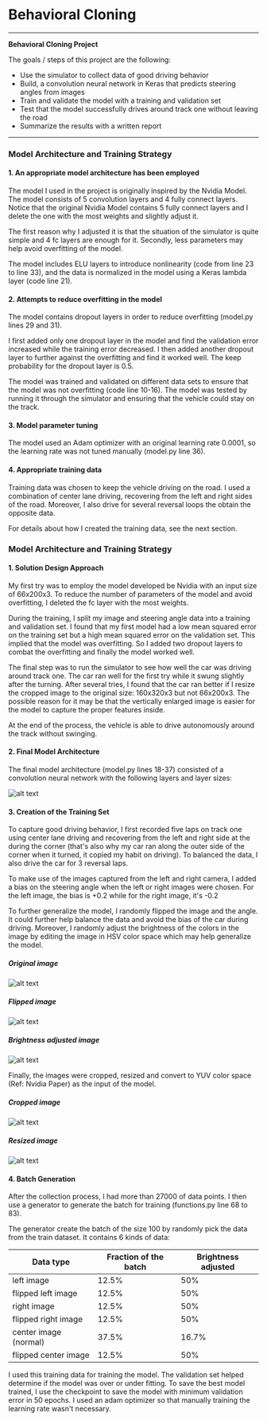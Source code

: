 # **Behavioral Cloning**


---

**Behavioral Cloning Project**

The goals / steps of this project are the following:
* Use the simulator to collect data of good driving behavior
* Build, a convolution neural network in Keras that predicts steering angles from images
* Train and validate the model with a training and validation set
* Test that the model successfully drives around track one without leaving the road
* Summarize the results with a written report


[//]: # (Image References)

[image1]: ./examples/model.png "model"
[image2]: ./examples/origin.png "origin"
[image3]: ./examples/crop.png "crop"
[image4]: ./examples/flipped.png "flip"
[image5]: ./examples/resize.png "resize"
[image6]: ./examples/bright.png "bright"
[image7]: ./examples/placeholder_small.png "Flipped Image"



---

### Model Architecture and Training Strategy

#### 1. An appropriate model architecture has been employed

The model I used in the project is originally inspired by the Nvidia Model. The model consists of 5 convolution layers and 4 fully connect layers. Notice that the original Nvidia Model contains 5 fully connect layers and I delete the one with the most weights and slightly adjust it.

The first reason why I adjusted it is that the situation of the simulator is quite simple and 4 fc layers are enough for it. Secondly, less parameters may help avoid overfitting of the model.  

The model includes ELU layers to introduce nonlinearity (code from line 23 to line 33), and the data is normalized in the model using a Keras lambda layer (code line 21).

#### 2. Attempts to reduce overfitting in the model

The model contains dropout layers in order to reduce overfitting (model.py lines 29 and 31).

I first added only one dropout layer in the model and find the validation error increased while the training error decreased. I then added another dropout layer to further against the overfitting and find it worked well. The keep probability for the dropout layer is 0.5.

The model was trained and validated on different data sets to ensure that the model was not overfitting (code line 10-16). The model was tested by running it through the simulator and ensuring that the vehicle could stay on the track.

#### 3. Model parameter tuning

The model used an Adam optimizer with an original learning rate 0.0001, so the learning rate was not tuned manually (model.py line 36).

#### 4. Appropriate training data

Training data was chosen to keep the vehicle driving on the road. I used a combination of center lane driving, recovering from the left and right sides of the road. Moreover, I also drive for several reversal loops the obtain the opposite data.

For details about how I created the training data, see the next section.

### Model Architecture and Training Strategy

#### 1. Solution Design Approach

My first try was to employ the model developed be Nvidia with an input size of 66x200x3. To reduce the number of parameters of the model and avoid overfitting, I deleted the fc layer with the most weights.

During the training, I split my image and steering angle data into a training and validation set. I found that my first model had a low mean squared error on the training set but a high mean squared error on the validation set. This implied that the model was overfitting. So I added two dropout layers to combat the overfitting and finally the model worked well.

The final step was to run the simulator to see how well the car was driving around track one. The car ran well for the first try while it swung slightly after the turning. After several tries, I found that the car ran better if I resize the cropped image to the original size: 160x320x3 but not 66x200x3. The possible reason for it may be that the vertically enlarged image is easier for the model to capture the proper features inside.

At the end of the process, the vehicle is able to drive autonomously around the track without swinging.

#### 2. Final Model Architecture

The final model architecture (model.py lines 18-37) consisted of a convolution neural network with the following layers and layer sizes:

![alt text][image1]

#### 3. Creation of the Training Set

To capture good driving behavior, I first recorded five laps on track one using center lane driving and recovering from the left and right side at the during the corner (that's also why my car ran along the outer side of the corner when it turned, it copied my habit on driving). To balanced the data, I also drive the car for 3 reversal laps.

To make use of the images captured from the left and right camera, I added a bias on the steering angle when the left or right images were chosen. For the left image, the bias is +0.2 while for the right image, it's -0.2

To further generalize the model, I randomly flipped the image and the angle. It could further help balance the data and avoid the bias of the car during driving. Moreover, I randomly adjust the brightness of the colors in the image by editing the image in HSV color space which may help generalize the model.

##### Original image

![alt text][image2]

##### Flipped image
![alt text][image4]

##### Brightness adjusted image
![alt text][image6]

Finally, the images were cropped, resized and convert to YUV color space (Ref: Nvidia Paper) as the input of the model.

##### Cropped image
![alt text][image3]

##### Resized image
![alt text][image5]

#### 4. Batch Generation

After the collection process, I had more than 27000 of data points. I then use a generator to generate the batch for training (functions.py line 68 to 83).

The generator create the batch of the size 100 by randomly pick the data from the train dataset. It contains 6 kinds of data:

Data type |Fraction of the batch | Brightness adjusted
-|-|-
left image| 12.5% | 50%
flipped left image| 12.5% | 50%
right image| 12.5% | 50%
flipped right image| 12.5% | 50%
center image (normal)| 37.5% | 16.7%
flipped center image| 12.5% | 50%

I used this training data for training the model. The validation set helped determine if the model was over or under fitting. To save the best model trained, I use the checkpoint to save the model with minimum validation error in 50 epochs. I used an adam optimizer so that manually training the learning rate wasn't necessary.
